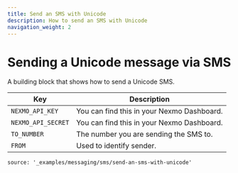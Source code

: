 ```yaml
---
title: Send an SMS with Unicode
description: How to send an SMS with Unicode
navigation_weight: 2
---
```


# Sending a Unicode message via SMS

A building block that shows how to send a Unicode SMS.

Key | Description
-- | --
`NEXMO_API_KEY` | You can find this in your Nexmo Dashboard.
`NEXMO_API_SECRET` | You can find this in your Nexmo Dashboard.
`TO_NUMBER` | The number you are sending the SMS to.
`FROM` | Used to identify sender.

```tabbed_content
source: '_examples/messaging/sms/send-an-sms-with-unicode'
```
